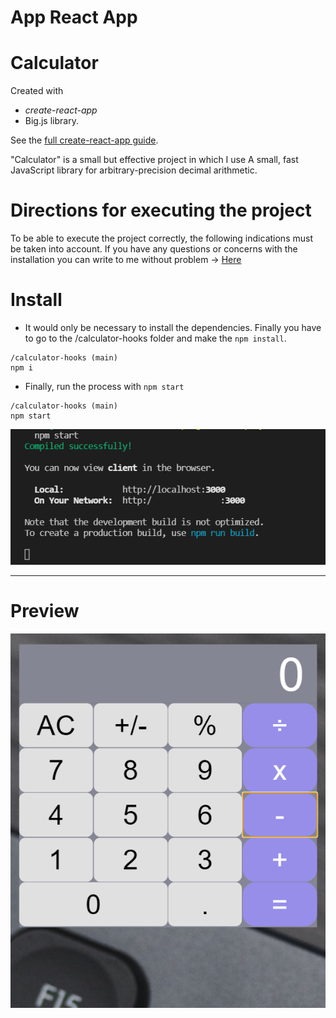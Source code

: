 # App React App

# Calculator

Created with 
+ *create-react-app*
+  Big.js library. 

See the [full create-react-app guide](https://github.com/facebookincubator/create-react-app/blob/master/packages/react-scripts/template/README.md).


<p> "Calculator" is a small but effective project in which I use A small, fast JavaScript library for arbitrary-precision decimal arithmetic. 
</p>

# Directions for executing the project


To be able to execute the project correctly, the following indications must be taken into account.
If you have any questions or concerns with the installation you can write to me without problem -> [Here](hbonavota@gmail.com)

# Install

+ It would only be necessary to install the dependencies. Finally you have to go to the /calculator-hooks folder and make the `npm install`.

```
/calculator-hooks (main)
npm i

```

+ Finally, run the process with `npm start` 

```
/calculator-hooks (main)
npm start

```
<div align="center"><img  src="./client.png" /> </div>

___

# Preview

![Screenshot.](./screenshot.PNG)
